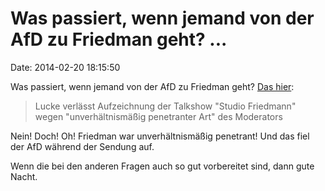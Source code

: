 Was passiert, wenn jemand von der AfD zu Friedman geht? \...
============================================================

Date: 2014-02-20 18:15:50

Was passiert, wenn jemand von der AfD zu Friedman geht? [Das
hier](http://a-f-d.info/lucke-verlaesst-aufzeichnung-der-talkshow-studio-friedmann-wegen-unverhaeltnismaessig-penetranter-art-des-moderators/):

> Lucke verlässt Aufzeichnung der Talkshow "Studio Friedmann" wegen
> "unverhältnismäßig penetranter Art" des Moderators

Nein! Doch! Oh! Friedman war unverhältnismäßig penetrant! Und das fiel
der AfD während der Sendung auf.

Wenn die bei den anderen Fragen auch so gut vorbereitet sind, dann gute
Nacht.
